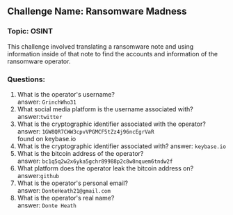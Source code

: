 ## Challenge Name: Ransomware Madness
### Topic: OSINT

This challenge involved translating a ransomware note and using information inside of that note to find the accounts and information of the ransomware operator.

### Questions:
1. What is the operator's username?  
answer: `GrinchWho31`   
2. What social media platform is the username associated with?  
answer:`twitter`   
3. What is the cryptographic identifier associated with the operator?  
answer: `1GW8QR7CWW3cpvVPGMCF5tZz4j96ncEgrVaR`   
found on keybase.io  
4. What is the cryptographic identifier associated with?
answer: `keybase.io`   
5. What is the bitcoin address of the operator?  
answer: `bc1q5q2w2x6yka5gchr89988p2c8w8nquem6tndw2f`   
6. What platform does the operator leak the bitcoin address on?  
answer:`github`   
7. What is the operator's personal email?  
answer: `DonteHeath21@gmail.com`   
8. What is the operator's real name?  
answer: `Donte Heath`   